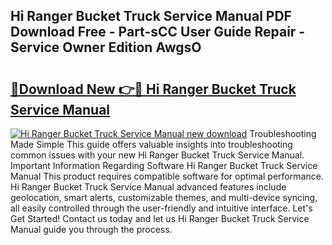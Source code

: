 ## Hi Ranger Bucket Truck Service Manual PDF Download Free - Part-sCC User Guide Repair - Service Owner Edition AwgsO

# <h2><a href="http://bc76964.oget.top/?id=Hi+Ranger+Bucket+Truck+Service+Manual">🔗Download New 👉🔴 Hi Ranger Bucket Truck Service Manual</a></h2>

[![Hi Ranger Bucket Truck Service Manual new download](https://i.imgur.com/5g1atiW.png)](http://bc76964.oget.top/?id=Hi+Ranger+Bucket+Truck+Service+Manual)
Troubleshooting Made Simple This guide offers valuable insights into troubleshooting common issues with your new Hi Ranger Bucket Truck Service Manual. Important Information Regarding Software Hi Ranger Bucket Truck Service Manual This product requires compatible software for optimal performance. Hi Ranger Bucket Truck Service Manual advanced features include geolocation, smart alerts, customizable themes, and multi-device syncing, all easily controlled through the user-friendly and intuitive interface. Let's Get Started! Contact us today and let us Hi Ranger Bucket Truck Service Manual guide you through the process.
